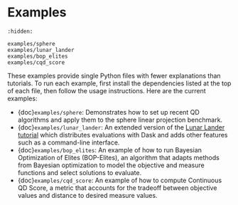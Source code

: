 # Examples

```{toctree}
:hidden:

examples/sphere
examples/lunar_lander
examples/bop_elites
examples/cqd_score
```

These examples provide single Python files with fewer explanations than
tutorials. To run each example, first install the dependencies listed at the top
of each file, then follow the usage instructions. Here are the current examples:

- {doc}`examples/sphere`: Demonstrates how to set up recent QD algorithms and
  apply them to the sphere linear projection benchmark.
- {doc}`examples/lunar_lander`: An extended version of the
  [Lunar Lander tutorial](tutorials/lunar_lander) which distributes evaluations
  with Dask and adds other features such as a command-line interface.
- {doc}`examples/bop_elites`: An example of how to run Bayesian Optimization of
  Elites (BOP-Elites), an algorithm that adapts methods from Bayesian
  optimization to model the objective and measure functions and select solutions
  to evaluate.
- {doc}`examples/cqd_score`: An example of how to compute Continuous QD Score, a
  metric that accounts for the tradeoff between objective values and distance to
  desired measure values.
